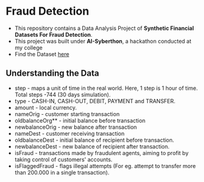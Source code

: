 # Fraud Detection 

- This repository contains a Data Analysis Project of **Synthetic Financial Datasets For Fraud Detection**.
- This project was built under **AI-Syberthon**, a hackathon conducted at my college
- Find the Dataset [here](https://www.kaggle.com/datasets/ealaxi/paysim1?resource=download)


## Understanding the Data
- step - maps a unit of time in the real world. Here, 1 step is 1 hour of time. Total steps -744 (30 days simulation).
- type - CASH-IN, CASH-OUT, DEBIT, PAYMENT and TRANSFER.
- amount - local currency.
- nameOrig - customer starting transaction
- oldbalanceOrg** - initial balance before transaction
- newbalanceOrig - new balance after transaction
- nameDest - customer receiving transaction
- oldbalanceDest - initial balance of recipient before transaction.
- newbalanceDest - new balance of recipient after transaction.
- isFraud - transactions made by fraudulent agents, aiming to profit by taking control of customers' accounts.
- isFlaggedFraud - flags illegal attempts (For eg. attempt to transfer more than 200.000 in a single transaction).
